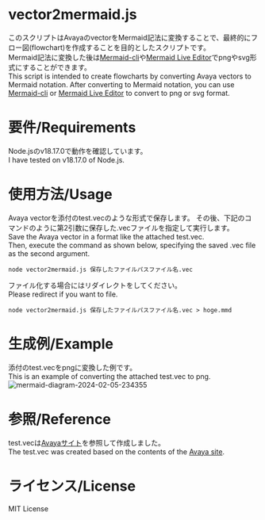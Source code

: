 # vector2mermaid.js

このスクリプトはAvayaのvectorをMermaid記法に変換することで、最終的にフロー図(flowchart)を作成することを目的としたスクリプトです。  
Mermaid記法に変換した後は[Mermaid-cli](https://github.com/mermaid-js/mermaid-cli)や[Mermaid Live Editor](https://mermaid.live/edit)でpngやsvg形式にすることができます。  
This script is intended to create flowcharts by converting Avaya vectors to Mermaid notation.
After converting to Mermaid notation, you can use [Mermaid-cli](https://github.com/mermaid-js/mermaid-cli) or [Mermaid Live Editor](https://mermaid.live/edit) to convert to png or svg format.

# 要件/Requirements

Node.jsのv18.17.0で動作を確認しています。  
I have tested on v18.17.0 of Node.js.

# 使用方法/Usage

Avaya vectorを添付のtest.vecのような形式で保存します。
その後、下記のコマンドのように第2引数に保存した.vecファイルを指定して実行します。  
Save the Avaya vector in a format like the attached test.vec.  
Then, execute the command as shown below, specifying the saved .vec file as the second argument.

```
node vector2mermaid.js 保存したファイルパスファイル名.vec
```

ファイル化する場合にはリダイレクトをしてください。  
Please redirect if you want to file.

```
node vector2mermaid.js 保存したファイルパスファイル名.vec > hoge.mmd
```

  
# 生成例/Example

添付のtest.vecをpngに変換した例です。  
This is an example of converting the attached test.vec to png.
  ![mermaid-diagram-2024-02-05-234355](https://github.com/satsubatsutaro/vector2flowchart/assets/812333/62a5ab72-e602-4cd9-aaac-4e8a2b4e6d86)


# 参照/Reference

test.vecは[Avayaサイト](https://documentation.avaya.com/fr-CA/bundle/CCEliteCallVectoringFeatureDescription_r10.1/page/ExampleApplicationUsingAVectorVariableInOtherCommands.html)を参照して作成しました。  
The test.vec was created based on the contents of the [Avaya site](https://documentation.avaya.com/fr-CA/bundle/CCEliteCallVectoringFeatureDescription_r10.1/page/ExampleApplicationUsingAVectorVariableInOtherCommands.html).

# ライセンス/License
MIT License
